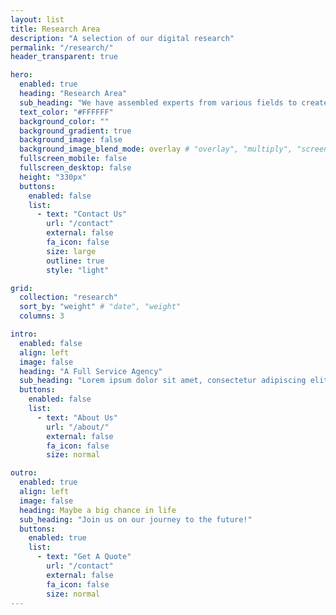 ```yaml
---
layout: list
title: Research Area
description: "A selection of our digital research"
permalink: "/research/"
header_transparent: true

hero:
  enabled: true
  heading: "Research Area"
  sub_heading: "We have assembled experts from various fields to create the R.pet, a robot capable of resonating and communicating with humans, and operating freely both indoors and outdoors across any type of terrain. We continue to collaborate to address challenges and find solutions."
  text_color: "#FFFFFF"
  background_color: ""
  background_gradient: true
  background_image: false
  background_image_blend_mode: overlay # "overlay", "multiply", "screen"
  fullscreen_mobile: false
  fullscreen_desktop: false
  height: "330px"
  buttons:
    enabled: false
    list:
      - text: "Contact Us"
        url: "/contact"
        external: false
        fa_icon: false
        size: large
        outline: true
        style: "light"

grid:
  collection: "research"
  sort_by: "weight" # "date", "weight"
  columns: 3

intro:
  enabled: false
  align: left
  image: false
  heading: "A Full Service Agency"
  sub_heading: "Lorem ipsum dolor sit amet, consectetur adipiscing elit. Ut eget sapien in elit semper accumsan. Pellentesque accumsan ut tortor eu varius. Sed id tincidunt massa, ut egestas orci."
  buttons:
    enabled: false
    list:
      - text: "About Us"
        url: "/about/"
        external: false
        fa_icon: false
        size: normal

outro:
  enabled: true
  align: left
  image: false
  heading: Maybe a big chance in life
  sub_heading: "Join us on our journey to the future!"
  buttons:
    enabled: true
    list:
      - text: "Get A Quote"
        url: "/contact"
        external: false
        fa_icon: false
        size: normal
---
```

